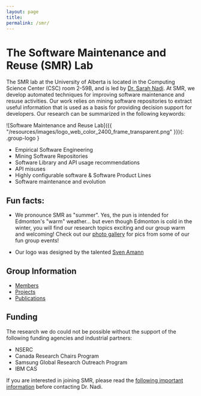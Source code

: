 ```yaml
---
layout: page
title:
permalink: /smr/
---
```


# The Software Maintenance and Reuse (SMR) Lab


The SMR lab at the University of Alberta is located in the Computing Science Center (CSC) room 2-59B, and is led by [Dr. Sarah Nadi](http://www.sarahnadi.org). At SMR, we develop automated techniques for improving software maintenance and resuse activities. Our work relies on mining software repositories to extract useful information that is used as a basis for providing decision support for developers. Our research can be summarized in the following keywords:

![Software Maintenance and Reuse Lab]({{ "/resources/images/logo_web_color_2400_frame_transparent.png" }}){: .group-logo } 

* Empirical Software Engineering
* Mining Software Repositories
* Software Library and API usage recommendations
* API misuses
* Highly configurable software & Software Product Lines
* Software maintenance and evolution

## Fun facts: 

* We pronounce SMR as "summer". Yes, the pun is intended for Edmonton's "warm" weather... but even though Edmonton is cold in the winter, you will find our research topics exciting and our group warm and welcoming! Check out our [photo gallery]() for pics from some of our fun group events!

* Our logo was designed by the talented [Sven Amann](http://sven-amann.de/)

## Group Information

* [Members](/smr/members)
* [Projects](/research)
* [Publications](/publications)

## Funding

The research we do could not be possible without the support of the following funding agencies and industrial partners:

* NSERC
* Canada Research Chairs Program
* Samsung Global Research Outreach Program
* IBM CAS


<div class="emph-border">       
 If you are interested in joining SMR, please read the <a href="{{ "/join-smr" |  prepend: site.baseurl }}">following important information</a> before contacting Dr. Nadi.
 </div>
